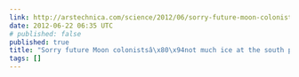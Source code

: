 ```yaml
---
link: http://arstechnica.com/science/2012/06/sorry-future-moon-colonists-not-much-ice-at-the-south-pole/
date: 2012-06-22 06:35 UTC
# published: false
published: true
title: "Sorry future Moon colonistsâ\x80\x94not much ice at the south pole | Ars Technica"
tags: []
---
```



